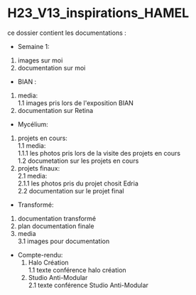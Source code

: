 # H23_V13_inspirations_HAMEL


ce dossier contient les documentations :
 * Semaine 1:
  1. images sur moi
  2. documentation sur moi
 * BIAN :
  1. media: <br>
    1.1 images pris lors de l'exposition BIAN
  2. documentation sur Retina
 * Mycélium: 
  1. projets en cours: <br>
    1.1 media: <br>
      1.1.1 les photos pris lors de la visite des projets en cours <br>
    1.2 documetation sur les projets en cours
   2. projets finaux: <br>
    2.1 media: <br>
      2.1.1 les photos pris du projet chosit Edria <br>
    2.2 documentation sur le projet final
 * Transformé:
  1. documentation transformé
  2. plan documentation finale
  3. media <br>
    3.1 images pour documentation
 * Compte-rendu: <br>
   1. Halo Création <br>
      1.1 texte conférence halo création <br>
   2. Studio Anti-Modular <br>
      2.1 texte conférence Studio Anti-Modular
